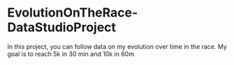 # EvolutionOnTheRace-DataStudioProject
In this project, you can follow data on my evolution over time in the race. My goal is to reach 5k in 30 min and 10k in 60m
